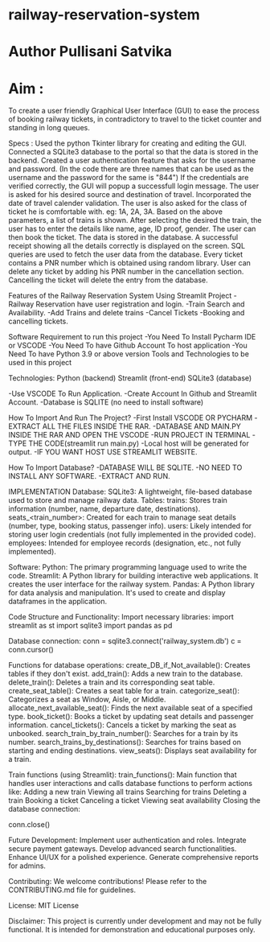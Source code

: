 # railway-reservation-system
# Author Pullisani Satvika

# Aim :
To create a user friendly Graphical User Interface (GUI) to ease the process of booking railway tickets, in contradictory to travel to the ticket counter and standing in long queues.

Specs :
Used the python Tkinter library for creating and editing the GUI.
Connected a SQLite3 database to the portal so that the data is stored in the backend.
Created a user authentication feature that asks for the username and password. (In the code there are three names that can be used as the username and the password for the same is "844")
If the credentials are verified correctly, the GUI will popup a successfull login message.
The user is asked for his desired source and destination of travel. Incorporated the date of travel calender validation. The user is also asked for the class of ticket he is comfortable with. eg: 1A, 2A, 3A.
Based on the above parameters, a list of trains is shown.
After selecting the desired the train, the user has to enter the details like name, age, ID proof, gender.
The user can then book the ticket. The data is stored in the database.
A successful receipt showing all the details correctly is displayed on the screen.
SQL queries are used to fetch the user data from the database.
Every ticket contains a PNR number which is obtained using random library. User can delete any ticket by adding his PNR number in the cancellation section.
Cancelling the ticket will delete the entry from the database.

Features of the Railway Reservation System Using Streamlit Project
-Railway Reservation have user registration and login.
-Train Search and Availability.
-Add Trains and delete trains
-Cancel Tickets 
-Booking and cancelling tickets.

Software Requirement to run this project
-You Need To Install Pycharm IDE or VSCODE 
-You Need To have Github Account To host application
-You Need To have Python 3.9 or above version
Tools and Technologies to be used in this project

Technologies:
Python (backend)
Streamlit (front-end)
SQLite3 (database)

-Use VSCODE To Run Application.
-Create Account In Github and Streamlit Account.
-Database is SQLITE (no need to install software)

How To Import And Run The Project?
-First Install VSCODE OR PYCHARM
-EXTRACT ALL THE FILES INSIDE THE RAR.
-DATABASE AND MAIN.PY INSIDE THE RAR AND OPEN THE VSCODE
-RUN PROJECT IN TERMINAL
-TYPE THE CODE(streamlit run main.py)
-Local host will be generated for output.
-IF YOU WANT HOST USE STREAMLIT WEBSITE.

How To Import Database?
-DATABASE WILL BE SQLITE.
-NO NEED TO INSTALL ANY SOFTWARE.
-EXTRACT AND RUN.

IMPLEMENTATION
Database:
 SQLite3:
 A lightweight, file-based database used to store and manage railway data.
 Tables:
trains: Stores train information (number, name, departure date, destinations).
seats_<train_number>: Created for each train to manage seat details (number, type, booking status, passenger info).
users: Likely intended for storing user login credentials (not fully implemented in the provided code).
employees: Intended for employee records (designation, etc., not fully implemented).

Software:
 Python: The primary programming language used to write the code.
 Streamlit: A Python library for building interactive web applications. It creates the user interface for the railway system.
 Pandas: A Python library for data analysis and manipulation. It's used to create and display dataframes in the application.

Code Structure and Functionality:
    Import necessary libraries:
       import streamlit as st
       import sqlite3
       import pandas as pd

Database connection:
conn = sqlite3.connect('railway_system.db')
c = conn.cursor()

Functions for database operations:
create_DB_if_Not_available(): Creates tables if they don't exist.
add_train(): Adds a new train to the database.
delete_train(): Deletes a train and its corresponding seat table.
create_seat_table(): Creates a seat table for a train.
categorize_seat(): Categorizes a seat as Window, Aisle, or Middle.
allocate_next_available_seat(): Finds the next available seat of a specified type.
book_ticket(): Books a ticket by updating seat details and passenger information.
cancel_tickets(): Cancels a ticket by marking the seat as unbooked.
search_train_by_train_number(): Searches for a train by its number.
search_trains_by_destinations(): Searches for trains based on starting and ending destinations.
view_seats(): Displays seat availability for a train.

Train functions (using Streamlit):
train_functions(): Main function that handles user interactions and calls database functions to perform actions like:
Adding a new train
Viewing all trains
Searching for trains
Deleting a train
Booking a ticket
Canceling a ticket
Viewing seat availability
Closing the database connection:

conn.close()

Future Development:
Implement user authentication and roles.
Integrate secure payment gateways.
Develop advanced search functionalities.
Enhance UI/UX for a polished experience.
Generate comprehensive reports for admins.

Contributing:
We welcome contributions! Please refer to the CONTRIBUTING.md file for guidelines.

License:
MIT License

Disclaimer:
This project is currently under development and may not be fully functional. It is intended for demonstration and educational purposes only.

